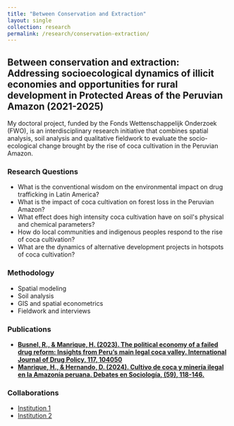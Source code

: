 ```yaml
---
title: "Between Conservation and Extraction"
layout: single
collection: research
permalink: /research/conservation-extraction/
---
```


## Between conservation and extraction: Addressing socioecological dynamics of illicit economies and opportunities for rural development in Protected Areas of the Peruvian Amazon (2021-2025)

My doctoral project, funded by the Fonds Wettenschappelijk Onderzoek (FWO), is an interdisciplinary research initiative that combines spatial analysis, soil analysis and qualitative fieldwork to evaluate the socio-ecological change brought by the rise of coca cultivation in the Peruvian Amazon.

### Research Questions
- What is the conventional wisdom on the environmental impact on drug trafficking in Latin America?
- What is the impact of coca cultivation on forest loss in the Peruvian Amazon?
- What effect does high intensity coca cultivation have on soil's physical and chemical parameters?
- How do local communities and indigenous peoples respond to the rise of coca cultivation?
- What are the dynamics of alternative development projects in hotspots of coca cultivation?

### Methodology
- Spatial modeling
- Soil analysis
- GIS and spatial econometrics
- Fieldwork and interviews


### Publications
- **[Busnel, R., & Manrique, H. (2023). The political economy of a failed drug reform: Insights from Peru’s main legal coca valley. International Journal of Drug Policy, 117, 104050](https://www.sciencedirect.com/science/article/abs/pii/S0955395923000981)**
- **[Manrique, H., & Hernando, D. (2024). Cultivo de coca y minería ilegal en la Amazonía peruana. Debates en Sociología, (59), 118-146.](https://revistas.pucp.edu.pe/index.php/debatesensociologia/article/view/28211)**

### Collaborations
- [Institution 1](#)
- [Institution 2](#)
